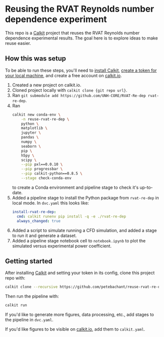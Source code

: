 # Reusing the RVAT Reynolds number dependence experiment

This repo is a
[Calkit](https://github.com/calkit/calkit)
project that
reuses the RVAT Reynolds number dependence experimental results.
The goal here is to explore ideas to make reuse easier.

## How this was setup

To be able to run these steps,
you'll need to
[install Calkit](https://github.com/calkit/calkit?tab=readme-ov-file#installation),
[create a token for your local machine](https://github.com/calkit/calkit?tab=readme-ov-file#cloud-integration),
and create a free account on [calkit.io](https://calkit.io).

1. Created a new project on calkit.io.
1. Cloned project locally with `calkit clone {git repo url}`.
1. Ran `git submodule add https://github.com/UNH-CORE/RVAT-Re-dep rvat-re-dep`.
1. Ran
    ```sh
    calkit new conda-env \
        -n reuse-rvat-re-dep \
        python \
        matplotlib \
        jupyter \
        pandas \
        numpy \
        seaborn \
        pip \
        h5py \
        scipy \
        --pip pxl==0.0.10 \
        --pip progressbar \
        --pip calkit-python==0.8.5 \
        --stage check-conda-env
    ```
   to create a Conda environment and pipeline stage to check it's up-to-date.
1. Added a pipeline stage to install the Python package from `rvat-re-dep`
   in local mode. In `dvc.yaml` this looks like:
    ```yaml
    install-rvat-re-dep:
      cmd: calkit runenv pip install -q -e ./rvat-re-dep
      always_changed: true
    ```
1. Added a script to simulate running a CFD simulation, and added a stage to
   run it and generate a dataset.
1. Added a pipeline stage notebook cell to `notebook.ipynb` to plot the
   simulated versus experimental power coefficient.

## Getting started

After installing [Calkit](https://github.com/calkit/calkit) and
setting your token in its config,
clone this project repo with:

```sh
calkit clone --recursive https://github.com/petebachant/reuse-rvat-re-dep
```

Then run the pipeline with:

```sh
calkit run
```

If you'd like to generate more figures,
data processing, etc.,
add stages to the pipeline in `dvc.yaml`.

If you'd like figures to be visible on [calkit.io](https://calkit.io),
add them to `calkit.yaml`.
